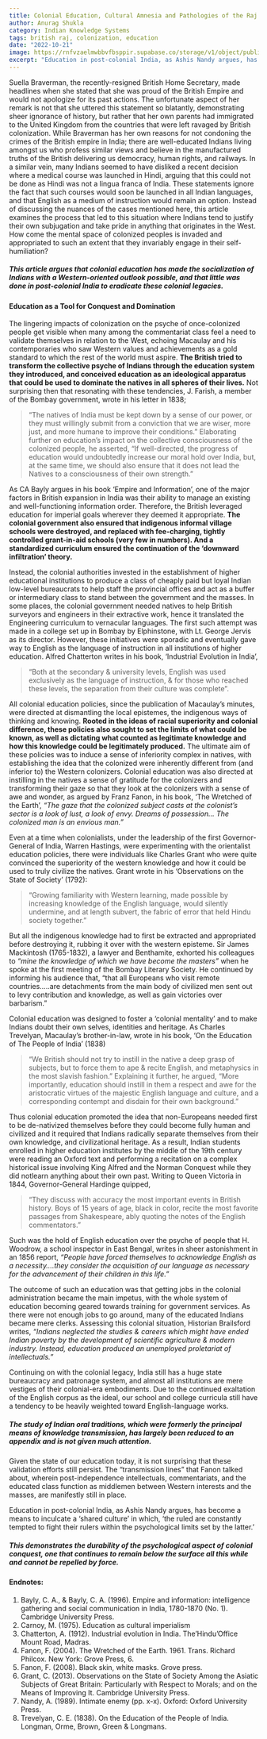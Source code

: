 ```yaml
---
title: Colonial Education, Cultural Amnesia and Pathologies of the Raj
author: Anurag Shukla
category: Indian Knowledge Systems
tags: british raj, colonization, education
date: "2022-10-21"
image: https://rnfvzaelmwbbvfbsppir.supabase.co/storage/v1/object/public/brhatwebsite/05dhiti/48.webp
excerpt: "Education in post-colonial India, as Ashis Nandy argues, has become a means to inculcate a 'shared culture' in which, ‘the ruled are constantly tempted to fight their rulers within the psychological limits set by the latter.' This demonstrates the durability of the psychological aspect of colonial conquest, one that continues to remain below the surface all this while and cannot be repelled by force."
---
```


Suella Braverman, the recently-resigned British Home Secretary, made headlines when she stated that she was proud of the British Empire and would not apologize for its past actions. The unfortunate aspect of her remark is not that she uttered this statement so blatantly, demonstrating sheer ignorance of history, but rather that her own parents had immigrated to the United Kingdom from the countries that were left ravaged by British colonization. While Braverman has her own reasons for not condoning the crimes of the British empire in India; there are well-educated Indians living amongst us who profess similar views and believe in the manufactured truths of the British delivering us democracy, human rights, and railways. In a similar vein, many Indians seemed to have disliked a recent decision where a medical course was launched in Hindi, arguing that this could not be done as Hindi was not a lingua franca of India. These statements ignore the fact that such courses would soon be launched in all Indian languages, and that English as a medium of instruction would remain an option. Instead of discussing the nuances of the cases mentioned here, this article examines the process that led to this situation where Indians tend to justify their own subjugation and take pride in anything that originates in the West. How come the mental space of colonized peoples is invaded and appropriated to such an extent that they invariably engage in their self-humiliation?

##### This article argues that colonial education has made the socialization of Indians with a Western-oriented outlook possible, and that little was done in post-colonial India to eradicate these colonial legacies.

#### Education as a Tool for Conquest and Domination
The lingering impacts of colonization on the psyche of once-colonized people get visible when many among the commentariat class feel a need to validate themselves in relation to the West, echoing Macaulay and his contemporaries who saw Western values and achievements as a gold standard to which the rest of the world must aspire. **The British tried to transform the collective psyche of Indians through the education system they introduced, and conceived education as an ideological apparatus that could be used to dominate the natives in all spheres of their lives.** Not surprising then that resonating with these tendencies, J. Farish, a member of the Bombay government, wrote in his letter in 1838;

> “The natives of India must be kept down by a sense of our power, or they must willingly submit from a conviction that we are wiser, more just, and more humane to improve their conditions.” Elaborating further on education’s impact on the collective consciousness of the colonized people, he asserted, “If well-directed, the progress of education would undoubtedly increase our moral hold over India, but, at the same time, we should also ensure that it does not lead the Natives to a consciousness of their own strength.”

As CA Bayly argues in his book ‘Empire and Information’, one of the major factors in British expansion in India was their ability to manage an existing and well-functioning information order. Therefore, the British leveraged education for imperial goals wherever they deemed it appropriate. **The colonial government also ensured that indigenous informal village schools were destroyed, and replaced with fee-charging, tightly controlled grant-in-aid schools (very few in numbers). And a standardized curriculum ensured the continuation of the ‘downward infiltration’ theory.**

Instead, the colonial authorities invested in the establishment of higher educational institutions to produce a class of cheaply paid but loyal Indian low-level bureaucrats to help staff the provincial offices and act as a buffer or intermediary class to stand between the government and the masses. In some places, the colonial government needed natives to help British surveyors and engineers in their extractive work, hence it translated the Engineering curriculum to vernacular languages. The first such attempt was made in a college set up in Bombay by Elphinstone, with Lt. George Jervis as its director. However, these initiatives were sporadic and eventually gave way to English as the language of instruction in all institutions of higher education. Alfred Chatterton writes in his book, ‘Industrial Evolution in India’,

> “Both at the secondary & university levels, English was used exclusively as the language of instruction, & for those who reached these levels, the separation from their culture was complete”.

All colonial education policies, since the publication of Macaulay’s minutes, were directed at dismantling the local epistemes, the indigenous ways of thinking and knowing. **Rooted in the ideas of racial superiority and colonial difference, these policies also sought to set the limits of what could be known, as well as dictating what counted as legitimate knowledge and how this knowledge could be legitimately produced.** The ultimate aim of these policies was to induce a sense of inferiority complex in natives, with establishing the idea that the colonized were inherently different from (and inferior to) the Western colonizers. Colonial education was also directed at instilling in the natives a sense of gratitude for the colonizers and transforming their gaze so that they look at the colonizers with a sense of awe and wonder, as argued by Franz Fanon, in his book, ‘The Wretched of the Earth’, *“The gaze that the colonized subject casts at the colonist’s sector is a look of lust, a look of envy. Dreams of possession… The colonized man is an envious man.”*

Even at a time when colonialists, under the leadership of the first Governor-General of India, Warren Hastings, were experimenting with the orientalist education policies, there were individuals like Charles Grant who were quite convinced the superiority of the western knowledge and how it could be used to truly civilize the natives. Grant wrote in his ‘Observations on the State of Society’ (1792):

> “Growing familiarity with Western learning, made possible by increasing knowledge of the English language, would silently undermine, and at length subvert, the fabric of error that held Hindu society together.”

But all the indigenous knowledge had to first be extracted and appropriated before destroying it, rubbing it over with the western episteme. Sir James Mackintosh (1765-1832), a lawyer and Benthamite, exhorted his colleagues to *“mine the knowledge of which we have become the masters”* when he spoke at the first meeting of the Bombay Literary Society. He continued by informing his audience that, “that all Europeans who visit remote countries…..are detachments from the main body of civilized men sent out to levy contribution and knowledge, as well as gain victories over barbarism.”

Colonial education was designed to foster a ‘colonial mentality’ and to make Indians doubt their own selves, identities and heritage. As Charles Trevelyan, Macaulay’s brother-in-law, wrote in his book, ‘On the Education of The People of India’ (1838)

> “We British should not try to instill in the native a deep grasp of subjects, but to force them to ape & recite English, and metaphysics in the most slavish fashion.” Explaining it further, he argued, “More importantly, education should instill in them a respect and awe for the aristocratic virtues of the majestic English language and culture, and a corresponding contempt and disdain for their own background.”

Thus colonial education promoted the idea that non-Europeans needed first to be de-nativized themselves before they could become fully human and civilized and it required that Indians radically separate themselves from their own knowledge, and civilizational heritage. As a result, Indian students enrolled in higher education institutes by the middle of the 19th century were reading an Oxford text and performing a recitation on a complex historical issue involving King Alfred and the Norman Conquest while they did notlearn anything about their own past. Writing to Queen Victoria in 1844, Governor-General Hardinge quipped,

> “They discuss with accuracy the most important events in British history. Boys of 15 years of age, black in color, recite the most favorite passages from Shakespeare, ably quoting the notes of the English commentators.”

Such was the hold of English education over the psyche of people that H. Woodrow, a school inspector in East Bengal, writes in sheer astonishment in an 1856 report, *“People have forced themselves to acknowledge English as a necessity….they consider the acquisition of our language as necessary for the advancement of their children in this life.”*

The outcome of such an education was that getting jobs in the colonial administration became the main impetus, with the whole system of education becoming geared towards training for government services. As there were not enough jobs to go around, many of the educated Indians became mere clerks. Assessing this colonial situation, Historian Brailsford writes, *“Indians neglected the studies & careers which might have ended Indian poverty by the development of scientific agriculture & modern industry. Instead, education produced an unemployed proletariat of intellectuals.”*

Continuing on with the colonial legacy, India still has a huge state bureaucracy and patronage system, and almost all institutions are mere vestiges of their colonial-era embodiments. Due to the continued exaltation of the English corpus as the ideal, our school and college curricula still have a tendency to be heavily weighted toward English-language works.

##### The study of Indian oral traditions, which were formerly the principal means of knowledge transmission, has largely been reduced to an appendix and is not given much attention.

Given the state of our education today, it is not surprising that these validation efforts still persist. The “transmission lines” that Fanon talked about, wherein post-independence intellectuals, commentariats, and the educated class function as middlemen between Western interests and the masses, are manifestly still in place.

Education in post-colonial India, as Ashis Nandy argues, has become a means to inculcate a ‘shared culture’ in which, ‘the ruled are constantly tempted to fight their rulers within the psychological limits set by the latter.’

##### This demonstrates the durability of the psychological aspect of colonial conquest, one that continues to remain below the surface all this while and cannot be repelled by force.

#### Endnotes:
1. Bayly, C. A., & Bayly, C. A. (1996). Empire and information: intelligence gathering and social communication in India, 1780-1870 (No. 1). Cambridge University Press.
2. Carnoy, M. (1975). Education as cultural imperialism
3. Chatterton, A. (1912). Industrial evolution in India. The’Hindu’Office Mount Road, Madras.
4. Fanon, F. (2004). The Wretched of the Earth. 1961. Trans. Richard Philcox. New York: Grove Press, 6.
5. Fanon, F. (2008). Black skin, white masks. Grove press.
6. Grant, C. (2013). Observations on the State of Society Among the Asiatic Subjects of Great Britain: Particularly with Respect to Morals; and on the Means of Improving It. Cambridge University Press.
7. Nandy, A. (1989). Intimate enemy (pp. x-x). Oxford: Oxford University Press.
8. Trevelyan, C. E. (1838). On the Education of the People of India. Longman, Orme, Brown, Green & Longmans.